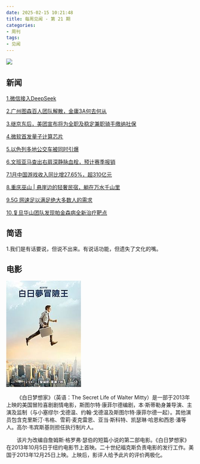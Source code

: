 ```yaml
---
date: 2025-02-15 10:21:48
title: 每周见闻 - 第 21 期
categories:
- 周刊
tags:
- 见闻
---
```

![](/images/2025/20250221174218.jpg)

## 新闻
[1.微信接入DeepSeek](https://mp.weixin.qq.com/s/HBtwlY0DImp09TKdKJl-RQ)

[2.广州图森百人团队解散，金庸3A何去何从](https://mp.weixin.qq.com/s/Dpz0nUb7J00UYQ4XZgaqyQ)

[3.继京东后，美团宣布将为全职及稳定兼职骑手缴纳社保](https://mp.weixin.qq.com/s/SDrIQIExrSmYLRmDaNzVjQ)

[4.微软首发量子计算芯片](https://wallstreetcn.com/articles/3741456#from=ios?ivk=1)

[5.以色列多地公交车被同时引爆](https://mp.weixin.qq.com/s/5xZ8ABPLW83MjM9GLwl8tQ)

[6.文班亚马查出右肩深静脉血栓，预计赛季报销](https://mp.weixin.qq.com/s/31LvcZTLlZvs_owo_eVHsw)

[7.1月中国游戏收入同比增27.65%，超310亿元](https://mp.weixin.qq.com/s/FUQQ93eJ6OktPYkHy0y5zw)

[8.重庆巫山 | 悬崖边的轻奢民宿，躺在万水千山里](https://news.qq.com/rain/a/20231001A03MJW00)

[9.5G 网速足以满足绝大多数人的需求](https://spectrum.ieee.org/5g-bandwidth)

[10.复旦华山团队发现帕金森病全新治疗靶点](https://www.thepaper.cn/newsDetail_forward_30209307)


## 简语
1.我们是有话要说，但说不出来。有说话功能，但遗失了文化的嘴。


## 电影

![白日梦想家](/images/2025/The_Secret_Life_of_Walter_Mitty_poster.jpg)

&emsp;&emsp;《白日梦想家》（英语：The Secret Life of Walter Mitty）是一部于2013年上映的美国冒险喜剧剧情电影，斯图尔特·康菲尔德编剧，本·斯蒂勒身兼导演、主演及监制（与小塞缪尔·戈德温、约翰·戈德温及斯图尔特·康菲尔德一起）。其他演员包含克里斯汀·韦格、雪莉·麦克雷恩、亚当·斯科特、凯瑟琳·哈恩和西恩·潘等人。高尔·韦宾斯基则担任执行制片人。

&emsp;&emsp;该片为改编自詹姆斯·格罗弗·瑟伯的短篇小说的第二部电影。《白日梦想家》在2013年10月5日于纽约电影节上首映。二十世纪福克斯负责电影的发行工作。美国于2013年12月25日上映。上映后，影评人给予此片的评价两极化。